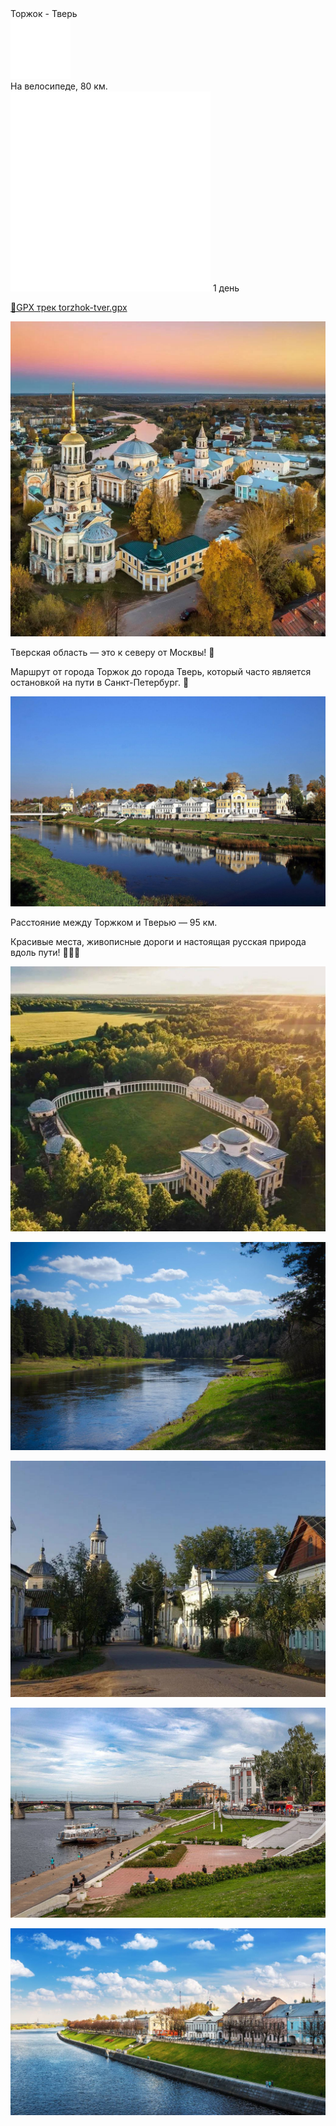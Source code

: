 
<link rel="stylesheet" href="../assets-custom/css/style-markdown.css">
<div class="cover-container" style="background-image: url('torzhok-1600.jpg');">
	<div class="cover-text">
		<div class="cover-title">
            Торжок - Тверь
        </div>
		<div class="cover-description">
			<div class="packages-location">
                <img loading="lazy" src="../assets-custom/icon-bike.png" alt="" class="cover-icon">
                <div class="h4-default regular">На велосипеде, 80 км.</div>
            </div>
            <div>
                <img class="cover-icon" loading="lazy" src="../assets-custom/icon-time.png" alt=""  />
                <span>1 день</span>
            </div>
		</div>
	</div>
</div>

<div id="map"></div>

[📍GPX трек torzhok-tver.gpx](torzhok-tver.gpx)


![photo_2025-03-14 19.29.11.jpeg](imgs/photo_2025-03-14%2019.29.11.jpeg)

Тверская область — это к северу от Москвы! 🌲


Маршрут от города Торжок до города Тверь, который часто является остановкой на пути в Санкт-Петербург. 🚂


![photo_2025-03-14 19.29.09.jpeg](imgs/photo_2025-03-14%2019.29.09.jpeg)

Расстояние между Торжком и Тверью — 95 км.

Красивые места, живописные дороги и настоящая русская природа вдоль пути! 🌿🚴‍♂️

![photo_2025-03-14 19.29.19.jpeg](imgs/photo_2025-03-14%2019.29.19.jpeg)

![photo_2025-03-14 19.29.21.jpeg](imgs/photo_2025-03-14%2019.29.21.jpeg)

![photo_2025-03-14 19.29.13.jpeg](imgs/photo_2025-03-14%2019.29.13.jpeg)

![photo_2025-03-14 19.29.15.jpeg](imgs/photo_2025-03-14%2019.29.15.jpeg)

![photo_2025-03-14 19.29.17.jpeg](imgs/photo_2025-03-14%2019.29.17.jpeg)










<link href="https://api.mapbox.com/mapbox-gl-js/v3.10.0/mapbox-gl.css" rel="stylesheet">
<script src="https://api.mapbox.com/mapbox-gl-js/v3.10.0/mapbox-gl.js"></script>
<script src="https://cdn.jsdelivr.net/npm/js-yaml@4.1.0/dist/js-yaml.min.js"></script>
<script src="../assets-custom/js/cozy-journey.js"></script>
<script>architectMap({
    tracks: [{path: 'torzhok-tver.gpx'}], 
    points: 'points.yaml',
    zoom: 6.0,
    center: [37.37864, 56.10164],
    fitDuration: 9000
});
</script>